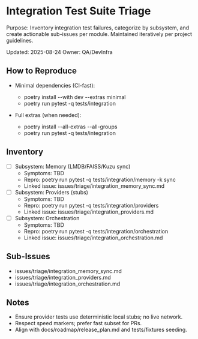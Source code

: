 # Integration Test Suite Triage

Purpose: Inventory integration test failures, categorize by subsystem, and create actionable sub-issues per module. Maintained iteratively per project guidelines.

Updated: 2025-08-24
Owner: QA/DevInfra

## How to Reproduce

- Minimal dependencies (CI-fast):
  - poetry install --with dev --extras minimal
  - poetry run pytest -q tests/integration

- Full extras (when needed):
  - poetry install --all-extras --all-groups
  - poetry run pytest -q tests/integration

## Inventory

- [ ] Subsystem: Memory (LMDB/FAISS/Kuzu sync)
  - Symptoms: TBD
  - Repro: poetry run pytest -q tests/integration/memory -k sync
  - Linked issue: issues/triage/integration_memory_sync.md
- [ ] Subsystem: Providers (stubs)
  - Symptoms: TBD
  - Repro: poetry run pytest -q tests/integration/providers
  - Linked issue: issues/triage/integration_providers.md
- [ ] Subsystem: Orchestration
  - Symptoms: TBD
  - Repro: poetry run pytest -q tests/integration/orchestration
  - Linked issue: issues/triage/integration_orchestration.md

## Sub-Issues

- issues/triage/integration_memory_sync.md
- issues/triage/integration_providers.md
- issues/triage/integration_orchestration.md

## Notes

- Ensure provider tests use deterministic local stubs; no live network.
- Respect speed markers; prefer fast subset for PRs.
- Align with docs/roadmap/release_plan.md and tests/fixtures seeding.
